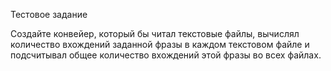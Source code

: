 Тестовое задание

Создайте конвейер, который бы читал текстовые файлы, вычислял количество
вхождений заданной фразы в каждом текстовом файле и подсчитывал общее
количество вхождений этой фразы во всех файлах.
